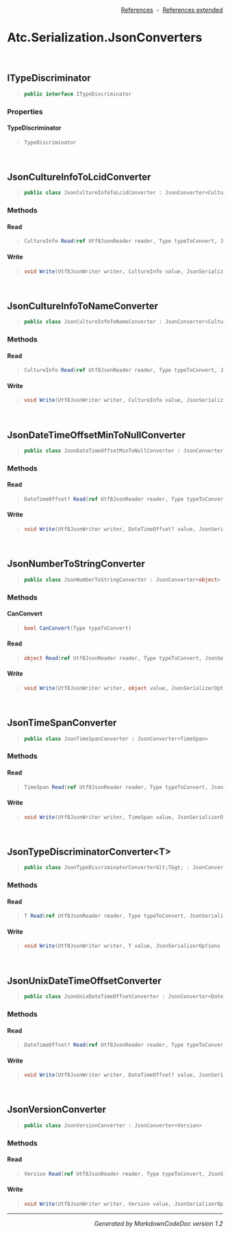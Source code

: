 <div style='text-align: right'>

[References](Index.md)&nbsp;&nbsp;-&nbsp;&nbsp;[References extended](IndexExtended.md)
</div>

# Atc.Serialization.JsonConverters

<br />

## ITypeDiscriminator

>```csharp
>public interface ITypeDiscriminator
>```

### Properties

#### TypeDiscriminator
>```csharp
>TypeDiscriminator
>```

<br />

## JsonCultureInfoToLcidConverter

>```csharp
>public class JsonCultureInfoToLcidConverter : JsonConverter<CultureInfo>
>```

### Methods

#### Read
>```csharp
>CultureInfo Read(ref Utf8JsonReader reader, Type typeToConvert, JsonSerializerOptions options)
>```
#### Write
>```csharp
>void Write(Utf8JsonWriter writer, CultureInfo value, JsonSerializerOptions options)
>```

<br />

## JsonCultureInfoToNameConverter

>```csharp
>public class JsonCultureInfoToNameConverter : JsonConverter<CultureInfo>
>```

### Methods

#### Read
>```csharp
>CultureInfo Read(ref Utf8JsonReader reader, Type typeToConvert, JsonSerializerOptions options)
>```
#### Write
>```csharp
>void Write(Utf8JsonWriter writer, CultureInfo value, JsonSerializerOptions options)
>```

<br />

## JsonDateTimeOffsetMinToNullConverter

>```csharp
>public class JsonDateTimeOffsetMinToNullConverter : JsonConverter<DateTimeOffset?>
>```

### Methods

#### Read
>```csharp
>DateTimeOffset? Read(ref Utf8JsonReader reader, Type typeToConvert, JsonSerializerOptions options)
>```
#### Write
>```csharp
>void Write(Utf8JsonWriter writer, DateTimeOffset? value, JsonSerializerOptions options)
>```

<br />

## JsonNumberToStringConverter

>```csharp
>public class JsonNumberToStringConverter : JsonConverter<object>
>```

### Methods

#### CanConvert
>```csharp
>bool CanConvert(Type typeToConvert)
>```
#### Read
>```csharp
>object Read(ref Utf8JsonReader reader, Type typeToConvert, JsonSerializerOptions options)
>```
#### Write
>```csharp
>void Write(Utf8JsonWriter writer, object value, JsonSerializerOptions options)
>```

<br />

## JsonTimeSpanConverter

>```csharp
>public class JsonTimeSpanConverter : JsonConverter<TimeSpan>
>```

### Methods

#### Read
>```csharp
>TimeSpan Read(ref Utf8JsonReader reader, Type typeToConvert, JsonSerializerOptions options)
>```
#### Write
>```csharp
>void Write(Utf8JsonWriter writer, TimeSpan value, JsonSerializerOptions options)
>```

<br />

## JsonTypeDiscriminatorConverter&lt;T&gt;

>```csharp
>public class JsonTypeDiscriminatorConverter&lt;T&gt; : JsonConverter<T>
>```

### Methods

#### Read
>```csharp
>T Read(ref Utf8JsonReader reader, Type typeToConvert, JsonSerializerOptions options)
>```
#### Write
>```csharp
>void Write(Utf8JsonWriter writer, T value, JsonSerializerOptions options)
>```

<br />

## JsonUnixDateTimeOffsetConverter

>```csharp
>public class JsonUnixDateTimeOffsetConverter : JsonConverter<DateTimeOffset?>
>```

### Methods

#### Read
>```csharp
>DateTimeOffset? Read(ref Utf8JsonReader reader, Type typeToConvert, JsonSerializerOptions options)
>```
#### Write
>```csharp
>void Write(Utf8JsonWriter writer, DateTimeOffset? value, JsonSerializerOptions options)
>```

<br />

## JsonVersionConverter

>```csharp
>public class JsonVersionConverter : JsonConverter<Version>
>```

### Methods

#### Read
>```csharp
>Version Read(ref Utf8JsonReader reader, Type typeToConvert, JsonSerializerOptions options)
>```
#### Write
>```csharp
>void Write(Utf8JsonWriter writer, Version value, JsonSerializerOptions options)
>```
<hr /><div style='text-align: right'><i>Generated by MarkdownCodeDoc version 1.2</i></div>
